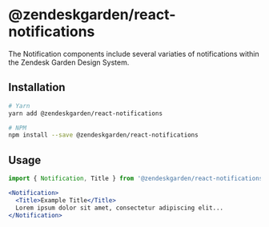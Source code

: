 # @zendeskgarden/react-notifications

The Notification components include several variaties of notifications within the Zendesk Garden Design System.

## Installation

```bash
# Yarn
yarn add @zendeskgarden/react-notifications

# NPM
npm install --save @zendeskgarden/react-notifications
```

## Usage

```jsx static
import { Notification, Title } from '@zendeskgarden/react-notifications';

<Notification>
  <Title>Example Title</Title>
  Lorem ipsum dolor sit amet, consectetur adipiscing elit...
</Notification>
```
